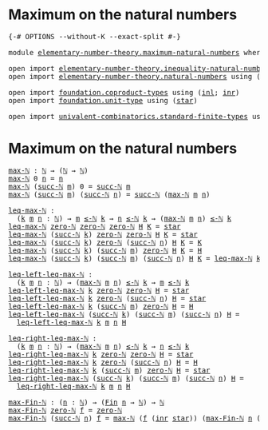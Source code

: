 # Maximum on the natural numbers

<pre class="Agda"><a id="43" class="Symbol">{-#</a> <a id="47" class="Keyword">OPTIONS</a> <a id="55" class="Pragma">--without-K</a> <a id="67" class="Pragma">--exact-split</a> <a id="81" class="Symbol">#-}</a>

<a id="86" class="Keyword">module</a> <a id="93" href="elementary-number-theory.maximum-natural-numbers.html" class="Module">elementary-number-theory.maximum-natural-numbers</a> <a id="142" class="Keyword">where</a>

<a id="149" class="Keyword">open</a> <a id="154" class="Keyword">import</a> <a id="161" href="elementary-number-theory.inequality-natural-numbers.html" class="Module">elementary-number-theory.inequality-natural-numbers</a> <a id="213" class="Keyword">using</a> <a id="219" class="Symbol">(</a><a id="220" href="elementary-number-theory.inequality-natural-numbers.html#1551" class="Function Operator">_≤-ℕ_</a><a id="225" class="Symbol">)</a>
<a id="227" class="Keyword">open</a> <a id="232" class="Keyword">import</a> <a id="239" href="elementary-number-theory.natural-numbers.html" class="Module">elementary-number-theory.natural-numbers</a> <a id="280" class="Keyword">using</a> <a id="286" class="Symbol">(</a><a id="287" href="elementary-number-theory.natural-numbers.html#1444" class="Datatype">ℕ</a><a id="288" class="Symbol">;</a> <a id="290" href="elementary-number-theory.natural-numbers.html#1465" class="InductiveConstructor">zero-ℕ</a><a id="296" class="Symbol">;</a> <a id="298" href="elementary-number-theory.natural-numbers.html#1478" class="InductiveConstructor">succ-ℕ</a><a id="304" class="Symbol">)</a>

<a id="307" class="Keyword">open</a> <a id="312" class="Keyword">import</a> <a id="319" href="foundation.coproduct-types.html" class="Module">foundation.coproduct-types</a> <a id="346" class="Keyword">using</a> <a id="352" class="Symbol">(</a><a id="353" href="foundation.coproduct-types.html#1239" class="InductiveConstructor">inl</a><a id="356" class="Symbol">;</a> <a id="358" href="foundation.coproduct-types.html#1262" class="InductiveConstructor">inr</a><a id="361" class="Symbol">)</a>
<a id="363" class="Keyword">open</a> <a id="368" class="Keyword">import</a> <a id="375" href="foundation.unit-type.html" class="Module">foundation.unit-type</a> <a id="396" class="Keyword">using</a> <a id="402" class="Symbol">(</a><a id="403" href="foundation.unit-type.html#999" class="InductiveConstructor">star</a><a id="407" class="Symbol">)</a>

<a id="410" class="Keyword">open</a> <a id="415" class="Keyword">import</a> <a id="422" href="univalent-combinatorics.standard-finite-types.html" class="Module">univalent-combinatorics.standard-finite-types</a> <a id="468" class="Keyword">using</a> <a id="474" class="Symbol">(</a><a id="475" href="univalent-combinatorics.standard-finite-types.html#2072" class="Function">Fin</a><a id="478" class="Symbol">)</a>
</pre>
# Maximum on the natural numbers

<pre class="Agda"><a id="max-ℕ"></a><a id="527" href="elementary-number-theory.maximum-natural-numbers.html#527" class="Function">max-ℕ</a> <a id="533" class="Symbol">:</a> <a id="535" href="elementary-number-theory.natural-numbers.html#1444" class="Datatype">ℕ</a> <a id="537" class="Symbol">→</a> <a id="539" class="Symbol">(</a><a id="540" href="elementary-number-theory.natural-numbers.html#1444" class="Datatype">ℕ</a> <a id="542" class="Symbol">→</a> <a id="544" href="elementary-number-theory.natural-numbers.html#1444" class="Datatype">ℕ</a><a id="545" class="Symbol">)</a>
<a id="547" href="elementary-number-theory.maximum-natural-numbers.html#527" class="Function">max-ℕ</a> <a id="553" class="Number">0</a> <a id="555" href="elementary-number-theory.maximum-natural-numbers.html#555" class="Bound">n</a> <a id="557" class="Symbol">=</a> <a id="559" href="elementary-number-theory.maximum-natural-numbers.html#555" class="Bound">n</a>
<a id="561" href="elementary-number-theory.maximum-natural-numbers.html#527" class="Function">max-ℕ</a> <a id="567" class="Symbol">(</a><a id="568" href="elementary-number-theory.natural-numbers.html#1478" class="InductiveConstructor">succ-ℕ</a> <a id="575" href="elementary-number-theory.maximum-natural-numbers.html#575" class="Bound">m</a><a id="576" class="Symbol">)</a> <a id="578" class="Number">0</a> <a id="580" class="Symbol">=</a> <a id="582" href="elementary-number-theory.natural-numbers.html#1478" class="InductiveConstructor">succ-ℕ</a> <a id="589" href="elementary-number-theory.maximum-natural-numbers.html#575" class="Bound">m</a>
<a id="591" href="elementary-number-theory.maximum-natural-numbers.html#527" class="Function">max-ℕ</a> <a id="597" class="Symbol">(</a><a id="598" href="elementary-number-theory.natural-numbers.html#1478" class="InductiveConstructor">succ-ℕ</a> <a id="605" href="elementary-number-theory.maximum-natural-numbers.html#605" class="Bound">m</a><a id="606" class="Symbol">)</a> <a id="608" class="Symbol">(</a><a id="609" href="elementary-number-theory.natural-numbers.html#1478" class="InductiveConstructor">succ-ℕ</a> <a id="616" href="elementary-number-theory.maximum-natural-numbers.html#616" class="Bound">n</a><a id="617" class="Symbol">)</a> <a id="619" class="Symbol">=</a> <a id="621" href="elementary-number-theory.natural-numbers.html#1478" class="InductiveConstructor">succ-ℕ</a> <a id="628" class="Symbol">(</a><a id="629" href="elementary-number-theory.maximum-natural-numbers.html#527" class="Function">max-ℕ</a> <a id="635" href="elementary-number-theory.maximum-natural-numbers.html#605" class="Bound">m</a> <a id="637" href="elementary-number-theory.maximum-natural-numbers.html#616" class="Bound">n</a><a id="638" class="Symbol">)</a>

<a id="leq-max-ℕ"></a><a id="641" href="elementary-number-theory.maximum-natural-numbers.html#641" class="Function">leq-max-ℕ</a> <a id="651" class="Symbol">:</a>
  <a id="655" class="Symbol">(</a><a id="656" href="elementary-number-theory.maximum-natural-numbers.html#656" class="Bound">k</a> <a id="658" href="elementary-number-theory.maximum-natural-numbers.html#658" class="Bound">m</a> <a id="660" href="elementary-number-theory.maximum-natural-numbers.html#660" class="Bound">n</a> <a id="662" class="Symbol">:</a> <a id="664" href="elementary-number-theory.natural-numbers.html#1444" class="Datatype">ℕ</a><a id="665" class="Symbol">)</a> <a id="667" class="Symbol">→</a> <a id="669" href="elementary-number-theory.maximum-natural-numbers.html#658" class="Bound">m</a> <a id="671" href="elementary-number-theory.inequality-natural-numbers.html#1551" class="Function Operator">≤-ℕ</a> <a id="675" href="elementary-number-theory.maximum-natural-numbers.html#656" class="Bound">k</a> <a id="677" class="Symbol">→</a> <a id="679" href="elementary-number-theory.maximum-natural-numbers.html#660" class="Bound">n</a> <a id="681" href="elementary-number-theory.inequality-natural-numbers.html#1551" class="Function Operator">≤-ℕ</a> <a id="685" href="elementary-number-theory.maximum-natural-numbers.html#656" class="Bound">k</a> <a id="687" class="Symbol">→</a> <a id="689" class="Symbol">(</a><a id="690" href="elementary-number-theory.maximum-natural-numbers.html#527" class="Function">max-ℕ</a> <a id="696" href="elementary-number-theory.maximum-natural-numbers.html#658" class="Bound">m</a> <a id="698" href="elementary-number-theory.maximum-natural-numbers.html#660" class="Bound">n</a><a id="699" class="Symbol">)</a> <a id="701" href="elementary-number-theory.inequality-natural-numbers.html#1551" class="Function Operator">≤-ℕ</a> <a id="705" href="elementary-number-theory.maximum-natural-numbers.html#656" class="Bound">k</a>
<a id="707" href="elementary-number-theory.maximum-natural-numbers.html#641" class="Function">leq-max-ℕ</a> <a id="717" href="elementary-number-theory.natural-numbers.html#1465" class="InductiveConstructor">zero-ℕ</a> <a id="724" href="elementary-number-theory.natural-numbers.html#1465" class="InductiveConstructor">zero-ℕ</a> <a id="731" href="elementary-number-theory.natural-numbers.html#1465" class="InductiveConstructor">zero-ℕ</a> <a id="738" href="elementary-number-theory.maximum-natural-numbers.html#738" class="Bound">H</a> <a id="740" href="elementary-number-theory.maximum-natural-numbers.html#740" class="Bound">K</a> <a id="742" class="Symbol">=</a> <a id="744" href="foundation.unit-type.html#999" class="InductiveConstructor">star</a>
<a id="749" href="elementary-number-theory.maximum-natural-numbers.html#641" class="Function">leq-max-ℕ</a> <a id="759" class="Symbol">(</a><a id="760" href="elementary-number-theory.natural-numbers.html#1478" class="InductiveConstructor">succ-ℕ</a> <a id="767" href="elementary-number-theory.maximum-natural-numbers.html#767" class="Bound">k</a><a id="768" class="Symbol">)</a> <a id="770" href="elementary-number-theory.natural-numbers.html#1465" class="InductiveConstructor">zero-ℕ</a> <a id="777" href="elementary-number-theory.natural-numbers.html#1465" class="InductiveConstructor">zero-ℕ</a> <a id="784" href="elementary-number-theory.maximum-natural-numbers.html#784" class="Bound">H</a> <a id="786" href="elementary-number-theory.maximum-natural-numbers.html#786" class="Bound">K</a> <a id="788" class="Symbol">=</a> <a id="790" href="foundation.unit-type.html#999" class="InductiveConstructor">star</a>
<a id="795" href="elementary-number-theory.maximum-natural-numbers.html#641" class="Function">leq-max-ℕ</a> <a id="805" class="Symbol">(</a><a id="806" href="elementary-number-theory.natural-numbers.html#1478" class="InductiveConstructor">succ-ℕ</a> <a id="813" href="elementary-number-theory.maximum-natural-numbers.html#813" class="Bound">k</a><a id="814" class="Symbol">)</a> <a id="816" href="elementary-number-theory.natural-numbers.html#1465" class="InductiveConstructor">zero-ℕ</a> <a id="823" class="Symbol">(</a><a id="824" href="elementary-number-theory.natural-numbers.html#1478" class="InductiveConstructor">succ-ℕ</a> <a id="831" href="elementary-number-theory.maximum-natural-numbers.html#831" class="Bound">n</a><a id="832" class="Symbol">)</a> <a id="834" href="elementary-number-theory.maximum-natural-numbers.html#834" class="Bound">H</a> <a id="836" href="elementary-number-theory.maximum-natural-numbers.html#836" class="Bound">K</a> <a id="838" class="Symbol">=</a> <a id="840" href="elementary-number-theory.maximum-natural-numbers.html#836" class="Bound">K</a>
<a id="842" href="elementary-number-theory.maximum-natural-numbers.html#641" class="Function">leq-max-ℕ</a> <a id="852" class="Symbol">(</a><a id="853" href="elementary-number-theory.natural-numbers.html#1478" class="InductiveConstructor">succ-ℕ</a> <a id="860" href="elementary-number-theory.maximum-natural-numbers.html#860" class="Bound">k</a><a id="861" class="Symbol">)</a> <a id="863" class="Symbol">(</a><a id="864" href="elementary-number-theory.natural-numbers.html#1478" class="InductiveConstructor">succ-ℕ</a> <a id="871" href="elementary-number-theory.maximum-natural-numbers.html#871" class="Bound">m</a><a id="872" class="Symbol">)</a> <a id="874" href="elementary-number-theory.natural-numbers.html#1465" class="InductiveConstructor">zero-ℕ</a> <a id="881" href="elementary-number-theory.maximum-natural-numbers.html#881" class="Bound">H</a> <a id="883" href="elementary-number-theory.maximum-natural-numbers.html#883" class="Bound">K</a> <a id="885" class="Symbol">=</a> <a id="887" href="elementary-number-theory.maximum-natural-numbers.html#881" class="Bound">H</a>
<a id="889" href="elementary-number-theory.maximum-natural-numbers.html#641" class="Function">leq-max-ℕ</a> <a id="899" class="Symbol">(</a><a id="900" href="elementary-number-theory.natural-numbers.html#1478" class="InductiveConstructor">succ-ℕ</a> <a id="907" href="elementary-number-theory.maximum-natural-numbers.html#907" class="Bound">k</a><a id="908" class="Symbol">)</a> <a id="910" class="Symbol">(</a><a id="911" href="elementary-number-theory.natural-numbers.html#1478" class="InductiveConstructor">succ-ℕ</a> <a id="918" href="elementary-number-theory.maximum-natural-numbers.html#918" class="Bound">m</a><a id="919" class="Symbol">)</a> <a id="921" class="Symbol">(</a><a id="922" href="elementary-number-theory.natural-numbers.html#1478" class="InductiveConstructor">succ-ℕ</a> <a id="929" href="elementary-number-theory.maximum-natural-numbers.html#929" class="Bound">n</a><a id="930" class="Symbol">)</a> <a id="932" href="elementary-number-theory.maximum-natural-numbers.html#932" class="Bound">H</a> <a id="934" href="elementary-number-theory.maximum-natural-numbers.html#934" class="Bound">K</a> <a id="936" class="Symbol">=</a> <a id="938" href="elementary-number-theory.maximum-natural-numbers.html#641" class="Function">leq-max-ℕ</a> <a id="948" href="elementary-number-theory.maximum-natural-numbers.html#907" class="Bound">k</a> <a id="950" href="elementary-number-theory.maximum-natural-numbers.html#918" class="Bound">m</a> <a id="952" href="elementary-number-theory.maximum-natural-numbers.html#929" class="Bound">n</a> <a id="954" href="elementary-number-theory.maximum-natural-numbers.html#932" class="Bound">H</a> <a id="956" href="elementary-number-theory.maximum-natural-numbers.html#934" class="Bound">K</a>

<a id="leq-left-leq-max-ℕ"></a><a id="959" href="elementary-number-theory.maximum-natural-numbers.html#959" class="Function">leq-left-leq-max-ℕ</a> <a id="978" class="Symbol">:</a>
  <a id="982" class="Symbol">(</a><a id="983" href="elementary-number-theory.maximum-natural-numbers.html#983" class="Bound">k</a> <a id="985" href="elementary-number-theory.maximum-natural-numbers.html#985" class="Bound">m</a> <a id="987" href="elementary-number-theory.maximum-natural-numbers.html#987" class="Bound">n</a> <a id="989" class="Symbol">:</a> <a id="991" href="elementary-number-theory.natural-numbers.html#1444" class="Datatype">ℕ</a><a id="992" class="Symbol">)</a> <a id="994" class="Symbol">→</a> <a id="996" class="Symbol">(</a><a id="997" href="elementary-number-theory.maximum-natural-numbers.html#527" class="Function">max-ℕ</a> <a id="1003" href="elementary-number-theory.maximum-natural-numbers.html#985" class="Bound">m</a> <a id="1005" href="elementary-number-theory.maximum-natural-numbers.html#987" class="Bound">n</a><a id="1006" class="Symbol">)</a> <a id="1008" href="elementary-number-theory.inequality-natural-numbers.html#1551" class="Function Operator">≤-ℕ</a> <a id="1012" href="elementary-number-theory.maximum-natural-numbers.html#983" class="Bound">k</a> <a id="1014" class="Symbol">→</a> <a id="1016" href="elementary-number-theory.maximum-natural-numbers.html#985" class="Bound">m</a> <a id="1018" href="elementary-number-theory.inequality-natural-numbers.html#1551" class="Function Operator">≤-ℕ</a> <a id="1022" href="elementary-number-theory.maximum-natural-numbers.html#983" class="Bound">k</a>
<a id="1024" href="elementary-number-theory.maximum-natural-numbers.html#959" class="Function">leq-left-leq-max-ℕ</a> <a id="1043" href="elementary-number-theory.maximum-natural-numbers.html#1043" class="Bound">k</a> <a id="1045" href="elementary-number-theory.natural-numbers.html#1465" class="InductiveConstructor">zero-ℕ</a> <a id="1052" href="elementary-number-theory.natural-numbers.html#1465" class="InductiveConstructor">zero-ℕ</a> <a id="1059" href="elementary-number-theory.maximum-natural-numbers.html#1059" class="Bound">H</a> <a id="1061" class="Symbol">=</a> <a id="1063" href="foundation.unit-type.html#999" class="InductiveConstructor">star</a>
<a id="1068" href="elementary-number-theory.maximum-natural-numbers.html#959" class="Function">leq-left-leq-max-ℕ</a> <a id="1087" href="elementary-number-theory.maximum-natural-numbers.html#1087" class="Bound">k</a> <a id="1089" href="elementary-number-theory.natural-numbers.html#1465" class="InductiveConstructor">zero-ℕ</a> <a id="1096" class="Symbol">(</a><a id="1097" href="elementary-number-theory.natural-numbers.html#1478" class="InductiveConstructor">succ-ℕ</a> <a id="1104" href="elementary-number-theory.maximum-natural-numbers.html#1104" class="Bound">n</a><a id="1105" class="Symbol">)</a> <a id="1107" href="elementary-number-theory.maximum-natural-numbers.html#1107" class="Bound">H</a> <a id="1109" class="Symbol">=</a> <a id="1111" href="foundation.unit-type.html#999" class="InductiveConstructor">star</a>
<a id="1116" href="elementary-number-theory.maximum-natural-numbers.html#959" class="Function">leq-left-leq-max-ℕ</a> <a id="1135" href="elementary-number-theory.maximum-natural-numbers.html#1135" class="Bound">k</a> <a id="1137" class="Symbol">(</a><a id="1138" href="elementary-number-theory.natural-numbers.html#1478" class="InductiveConstructor">succ-ℕ</a> <a id="1145" href="elementary-number-theory.maximum-natural-numbers.html#1145" class="Bound">m</a><a id="1146" class="Symbol">)</a> <a id="1148" href="elementary-number-theory.natural-numbers.html#1465" class="InductiveConstructor">zero-ℕ</a> <a id="1155" href="elementary-number-theory.maximum-natural-numbers.html#1155" class="Bound">H</a> <a id="1157" class="Symbol">=</a> <a id="1159" href="elementary-number-theory.maximum-natural-numbers.html#1155" class="Bound">H</a>
<a id="1161" href="elementary-number-theory.maximum-natural-numbers.html#959" class="Function">leq-left-leq-max-ℕ</a> <a id="1180" class="Symbol">(</a><a id="1181" href="elementary-number-theory.natural-numbers.html#1478" class="InductiveConstructor">succ-ℕ</a> <a id="1188" href="elementary-number-theory.maximum-natural-numbers.html#1188" class="Bound">k</a><a id="1189" class="Symbol">)</a> <a id="1191" class="Symbol">(</a><a id="1192" href="elementary-number-theory.natural-numbers.html#1478" class="InductiveConstructor">succ-ℕ</a> <a id="1199" href="elementary-number-theory.maximum-natural-numbers.html#1199" class="Bound">m</a><a id="1200" class="Symbol">)</a> <a id="1202" class="Symbol">(</a><a id="1203" href="elementary-number-theory.natural-numbers.html#1478" class="InductiveConstructor">succ-ℕ</a> <a id="1210" href="elementary-number-theory.maximum-natural-numbers.html#1210" class="Bound">n</a><a id="1211" class="Symbol">)</a> <a id="1213" href="elementary-number-theory.maximum-natural-numbers.html#1213" class="Bound">H</a> <a id="1215" class="Symbol">=</a>
  <a id="1219" href="elementary-number-theory.maximum-natural-numbers.html#959" class="Function">leq-left-leq-max-ℕ</a> <a id="1238" href="elementary-number-theory.maximum-natural-numbers.html#1188" class="Bound">k</a> <a id="1240" href="elementary-number-theory.maximum-natural-numbers.html#1199" class="Bound">m</a> <a id="1242" href="elementary-number-theory.maximum-natural-numbers.html#1210" class="Bound">n</a> <a id="1244" href="elementary-number-theory.maximum-natural-numbers.html#1213" class="Bound">H</a>

<a id="leq-right-leq-max-ℕ"></a><a id="1247" href="elementary-number-theory.maximum-natural-numbers.html#1247" class="Function">leq-right-leq-max-ℕ</a> <a id="1267" class="Symbol">:</a>
  <a id="1271" class="Symbol">(</a><a id="1272" href="elementary-number-theory.maximum-natural-numbers.html#1272" class="Bound">k</a> <a id="1274" href="elementary-number-theory.maximum-natural-numbers.html#1274" class="Bound">m</a> <a id="1276" href="elementary-number-theory.maximum-natural-numbers.html#1276" class="Bound">n</a> <a id="1278" class="Symbol">:</a> <a id="1280" href="elementary-number-theory.natural-numbers.html#1444" class="Datatype">ℕ</a><a id="1281" class="Symbol">)</a> <a id="1283" class="Symbol">→</a> <a id="1285" class="Symbol">(</a><a id="1286" href="elementary-number-theory.maximum-natural-numbers.html#527" class="Function">max-ℕ</a> <a id="1292" href="elementary-number-theory.maximum-natural-numbers.html#1274" class="Bound">m</a> <a id="1294" href="elementary-number-theory.maximum-natural-numbers.html#1276" class="Bound">n</a><a id="1295" class="Symbol">)</a> <a id="1297" href="elementary-number-theory.inequality-natural-numbers.html#1551" class="Function Operator">≤-ℕ</a> <a id="1301" href="elementary-number-theory.maximum-natural-numbers.html#1272" class="Bound">k</a> <a id="1303" class="Symbol">→</a> <a id="1305" href="elementary-number-theory.maximum-natural-numbers.html#1276" class="Bound">n</a> <a id="1307" href="elementary-number-theory.inequality-natural-numbers.html#1551" class="Function Operator">≤-ℕ</a> <a id="1311" href="elementary-number-theory.maximum-natural-numbers.html#1272" class="Bound">k</a>
<a id="1313" href="elementary-number-theory.maximum-natural-numbers.html#1247" class="Function">leq-right-leq-max-ℕ</a> <a id="1333" href="elementary-number-theory.maximum-natural-numbers.html#1333" class="Bound">k</a> <a id="1335" href="elementary-number-theory.natural-numbers.html#1465" class="InductiveConstructor">zero-ℕ</a> <a id="1342" href="elementary-number-theory.natural-numbers.html#1465" class="InductiveConstructor">zero-ℕ</a> <a id="1349" href="elementary-number-theory.maximum-natural-numbers.html#1349" class="Bound">H</a> <a id="1351" class="Symbol">=</a> <a id="1353" href="foundation.unit-type.html#999" class="InductiveConstructor">star</a>
<a id="1358" href="elementary-number-theory.maximum-natural-numbers.html#1247" class="Function">leq-right-leq-max-ℕ</a> <a id="1378" href="elementary-number-theory.maximum-natural-numbers.html#1378" class="Bound">k</a> <a id="1380" href="elementary-number-theory.natural-numbers.html#1465" class="InductiveConstructor">zero-ℕ</a> <a id="1387" class="Symbol">(</a><a id="1388" href="elementary-number-theory.natural-numbers.html#1478" class="InductiveConstructor">succ-ℕ</a> <a id="1395" href="elementary-number-theory.maximum-natural-numbers.html#1395" class="Bound">n</a><a id="1396" class="Symbol">)</a> <a id="1398" href="elementary-number-theory.maximum-natural-numbers.html#1398" class="Bound">H</a> <a id="1400" class="Symbol">=</a> <a id="1402" href="elementary-number-theory.maximum-natural-numbers.html#1398" class="Bound">H</a>
<a id="1404" href="elementary-number-theory.maximum-natural-numbers.html#1247" class="Function">leq-right-leq-max-ℕ</a> <a id="1424" href="elementary-number-theory.maximum-natural-numbers.html#1424" class="Bound">k</a> <a id="1426" class="Symbol">(</a><a id="1427" href="elementary-number-theory.natural-numbers.html#1478" class="InductiveConstructor">succ-ℕ</a> <a id="1434" href="elementary-number-theory.maximum-natural-numbers.html#1434" class="Bound">m</a><a id="1435" class="Symbol">)</a> <a id="1437" href="elementary-number-theory.natural-numbers.html#1465" class="InductiveConstructor">zero-ℕ</a> <a id="1444" href="elementary-number-theory.maximum-natural-numbers.html#1444" class="Bound">H</a> <a id="1446" class="Symbol">=</a> <a id="1448" href="foundation.unit-type.html#999" class="InductiveConstructor">star</a>
<a id="1453" href="elementary-number-theory.maximum-natural-numbers.html#1247" class="Function">leq-right-leq-max-ℕ</a> <a id="1473" class="Symbol">(</a><a id="1474" href="elementary-number-theory.natural-numbers.html#1478" class="InductiveConstructor">succ-ℕ</a> <a id="1481" href="elementary-number-theory.maximum-natural-numbers.html#1481" class="Bound">k</a><a id="1482" class="Symbol">)</a> <a id="1484" class="Symbol">(</a><a id="1485" href="elementary-number-theory.natural-numbers.html#1478" class="InductiveConstructor">succ-ℕ</a> <a id="1492" href="elementary-number-theory.maximum-natural-numbers.html#1492" class="Bound">m</a><a id="1493" class="Symbol">)</a> <a id="1495" class="Symbol">(</a><a id="1496" href="elementary-number-theory.natural-numbers.html#1478" class="InductiveConstructor">succ-ℕ</a> <a id="1503" href="elementary-number-theory.maximum-natural-numbers.html#1503" class="Bound">n</a><a id="1504" class="Symbol">)</a> <a id="1506" href="elementary-number-theory.maximum-natural-numbers.html#1506" class="Bound">H</a> <a id="1508" class="Symbol">=</a>
  <a id="1512" href="elementary-number-theory.maximum-natural-numbers.html#1247" class="Function">leq-right-leq-max-ℕ</a> <a id="1532" href="elementary-number-theory.maximum-natural-numbers.html#1481" class="Bound">k</a> <a id="1534" href="elementary-number-theory.maximum-natural-numbers.html#1492" class="Bound">m</a> <a id="1536" href="elementary-number-theory.maximum-natural-numbers.html#1503" class="Bound">n</a> <a id="1538" href="elementary-number-theory.maximum-natural-numbers.html#1506" class="Bound">H</a>

<a id="max-Fin-ℕ"></a><a id="1541" href="elementary-number-theory.maximum-natural-numbers.html#1541" class="Function">max-Fin-ℕ</a> <a id="1551" class="Symbol">:</a> <a id="1553" class="Symbol">(</a><a id="1554" href="elementary-number-theory.maximum-natural-numbers.html#1554" class="Bound">n</a> <a id="1556" class="Symbol">:</a> <a id="1558" href="elementary-number-theory.natural-numbers.html#1444" class="Datatype">ℕ</a><a id="1559" class="Symbol">)</a> <a id="1561" class="Symbol">→</a> <a id="1563" class="Symbol">(</a><a id="1564" href="univalent-combinatorics.standard-finite-types.html#2072" class="Function">Fin</a> <a id="1568" href="elementary-number-theory.maximum-natural-numbers.html#1554" class="Bound">n</a> <a id="1570" class="Symbol">→</a> <a id="1572" href="elementary-number-theory.natural-numbers.html#1444" class="Datatype">ℕ</a><a id="1573" class="Symbol">)</a> <a id="1575" class="Symbol">→</a> <a id="1577" href="elementary-number-theory.natural-numbers.html#1444" class="Datatype">ℕ</a>
<a id="1579" href="elementary-number-theory.maximum-natural-numbers.html#1541" class="Function">max-Fin-ℕ</a> <a id="1589" href="elementary-number-theory.natural-numbers.html#1465" class="InductiveConstructor">zero-ℕ</a> <a id="1596" href="elementary-number-theory.maximum-natural-numbers.html#1596" class="Bound">f</a> <a id="1598" class="Symbol">=</a> <a id="1600" href="elementary-number-theory.natural-numbers.html#1465" class="InductiveConstructor">zero-ℕ</a>
<a id="1607" href="elementary-number-theory.maximum-natural-numbers.html#1541" class="Function">max-Fin-ℕ</a> <a id="1617" class="Symbol">(</a><a id="1618" href="elementary-number-theory.natural-numbers.html#1478" class="InductiveConstructor">succ-ℕ</a> <a id="1625" href="elementary-number-theory.maximum-natural-numbers.html#1625" class="Bound">n</a><a id="1626" class="Symbol">)</a> <a id="1628" href="elementary-number-theory.maximum-natural-numbers.html#1628" class="Bound">f</a> <a id="1630" class="Symbol">=</a> <a id="1632" href="elementary-number-theory.maximum-natural-numbers.html#527" class="Function">max-ℕ</a> <a id="1638" class="Symbol">(</a><a id="1639" href="elementary-number-theory.maximum-natural-numbers.html#1628" class="Bound">f</a> <a id="1641" class="Symbol">(</a><a id="1642" href="foundation.coproduct-types.html#1262" class="InductiveConstructor">inr</a> <a id="1646" href="foundation.unit-type.html#999" class="InductiveConstructor">star</a><a id="1650" class="Symbol">))</a> <a id="1653" class="Symbol">(</a><a id="1654" href="elementary-number-theory.maximum-natural-numbers.html#1541" class="Function">max-Fin-ℕ</a> <a id="1664" href="elementary-number-theory.maximum-natural-numbers.html#1625" class="Bound">n</a> <a id="1666" class="Symbol">(λ</a> <a id="1669" href="elementary-number-theory.maximum-natural-numbers.html#1669" class="Bound">k</a> <a id="1671" class="Symbol">→</a> <a id="1673" href="elementary-number-theory.maximum-natural-numbers.html#1628" class="Bound">f</a> <a id="1675" class="Symbol">(</a><a id="1676" href="foundation.coproduct-types.html#1239" class="InductiveConstructor">inl</a> <a id="1680" href="elementary-number-theory.maximum-natural-numbers.html#1669" class="Bound">k</a><a id="1681" class="Symbol">)))</a>
</pre>